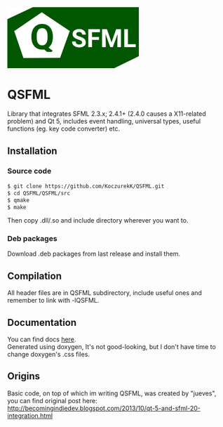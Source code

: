 <img src="https://raw.githubusercontent.com/KoczurekK/QSFML/master/logo/qsfml-original.png" width="300">

# QSFML
Library that integrates SFML 2.3.x; 2.4.1+ (2.4.0 causes a X11-related problem) and Qt 5, includes event handling, universal types, useful functions (eg. key code converter) etc.

## Installation
### Source code

```
$ git clone https://github.com/KoczurekK/QSFML.git
$ cd QSFML/QSFML/src
$ qmake
$ make
```

Then copy .dll/.so and include directory wherever you want to.

### Deb packages
Download .deb packages from last release and install them.

## Compilation
All header files are in QSFML subdirectory, include useful ones and remember to link with -lQSFML.

## Documentation
You can find docs [here](https://kamirr.github.io/QSFML/).<br />
Generated using doxygen, It's not good-looking, but I don't have time to change doxygen's .css files.

## Origins
Basic code, on top of which im writing QSFML, was created by "jueves", you can find original post here: http://becomingindiedev.blogspot.com/2013/10/qt-5-and-sfml-20-integration.html
